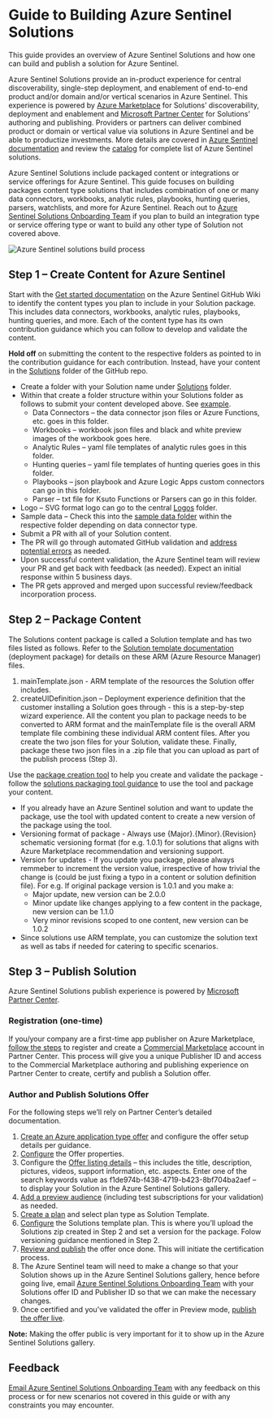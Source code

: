 # Guide to Building Azure Sentinel Solutions

This guide provides an overview of Azure Sentinel Solutions and how one can build and publish a solution for Azure Sentinel. 

Azure Sentinel Solutions provide an in-product experience for central discoverability, single-step deployment, and enablement of end-to-end product and/or domain and/or vertical scenarios in Azure Sentinel. This experience is powered by [Azure Marketplace](https://azuremarketplace.microsoft.com/marketplace/) for Solutions’ discoverability, deployment and enablement and [Microsoft Partner Center](https://docs.microsoft.com/partner-center/overview) for Solutions’ authoring and publishing. Providers or partners can deliver combined product or domain or vertical value via solutions in Azure Sentinel and be able to productize investments. More details are covered in [Azure Sentinel documentation](https://aka.ms/azuresentinelsolutionsdoc) and review the [catalog](https://aka.ms/sentinelsolutionscatalog) for complete list of Azure Sentinel solutions. 

Azure Sentinel Solutions include packaged content or integrations or service offerings for Azure Sentinel. This guide focuses on building packages content type solutions that includes combination of one or many data connectors, workbooks, analytic rules, playbooks, hunting queries, parsers, watchlists, and more for Azure Sentinel. Reach out to [Azure Sentinel Solutions Onboarding Team](mailto:sentinelsolutionbld@microsoft.com) if you plan to build an integration type or service offering type or want to build any other type of Solution not covered above.

![Azure Sentinel solutions build process](https://github.com/Azure/Azure-Sentinel/blob/master/Solutions/Images/solutions_steps.png)

## Step 1 – Create Content for Azure Sentinel
Start with the [Get started documentation](https://github.com/Azure/Azure-Sentinel/wiki#get-started) on the Azure Sentinel GitHub Wiki to identify the content types you plan to include in your Solution package. This includes data connectors, workbooks, analytic rules, playbooks, hunting queries, and more. Each of the content type has its own contribution guidance which you can follow to develop and validate the content. 

**Hold off** on submitting the content to the respective folders as pointed to in the contribution guidance for each contribution. Instead, have your content in the [Solutions](https://github.com/Azure/Azure-Sentinel/tree/master/Solutions) folder of the GitHub repo.
* Create a folder with your Solution name under [Solutions](https://github.com/Azure/Azure-Sentinel/tree/master/Solutions) folder.
* Within that create a folder structure within your Solutions folder as follows to submit your content developed above. See [example](https://github.com/Azure/Azure-Sentinel/tree/master/Solutions/Cisco%20ISE). 
   * Data Connectors – the data connector json files or Azure Functions, etc. goes in this folder.
  * Workbooks – workbook json files and black and white preview images of the workbook goes here.
  * Analytic Rules – yaml file templates of analytic rules goes in this folder.
  * Hunting queries – yaml file templates of hunting queries goes in this folder.
  * Playbooks – json playbook and Azure Logic Apps custom connectors can go in this folder. 
  * Parser – txt file for Ksuto Functions or Parsers can go in this folder.
* Logo – SVG format logo can go to the central [Logos](https://github.com/Azure/Azure-Sentinel/tree/master/Logos) folder.
* Sample data – Check this into the [sample data folder](https://github.com/Azure/Azure-Sentinel/tree/master/Sample%20Data) within the respective folder depending on data connector type. 	
* Submit a PR with all of your Solution content.
* The PR will go through automated GitHub validation and [address potential errors](https://github.com/Azure/Azure-Sentinel/wiki#test-your-contribution) as needed. 
* Upon successful content validation, the Azure Sentinel team will review your PR and get back with feedback (as needed). Expect an initial response within 5 business days. 
* The PR gets approved and merged upon successful review/feedback incorporation process. 

## Step 2 – Package Content
The Solutions content package is called a Solution template and has two files listed as follows. Refer to the [Solution template documentation](https://docs.microsoft.com/azure/marketplace/plan-azure-app-solution-template) (deployment package) for details on these ARM (Azure Resource Manager) files. 
1.	mainTemplate.json - ARM template of the resources the Solution offer includes.
2.	createUIDefinition.json – Deployment experience definition that the customer installing a Solution goes through - this is a step-by-step wizard experience. 
All the content you plan to package needs to be converted to ARM format and the mainTemplate file is the overall ARM template file combining these individual ARM content files. After you create the two json files for your Solution, validate these. Finally, package these two json files in a .zip file that you can upload as part of the publish process (Step 3).

Use the [package creation tool](https://github.com/Azure/Azure-Sentinel/tree/master/Tools/Create-Azure-Sentinel-Solution) to help you create and validate the package - follow the [solutions packaging tool guidance](https://github.com/Azure/Azure-Sentinel/tree/master/Tools/Create-Azure-Sentinel-Solution#azure-sentinel-solutions-packaging-tool-guidance) to use the tool and package your content. 
* If you already have an Azure Sentinel solution and want to update the package, use the tool with updated content to create a new version of the package using the tool. 
* Versioning format of package - Always use {Major}.{Minor}.{Revision} schematic versioning format (for e.g. 1.0.1) for solutions that aligns with Azure Marketplace recommendation and versioning support.  
* Version for updates - If you update you package, please always remmeber to increment the version value, irrespective of how trivial the change is (could be just fixing a typo in a content or solution definition file). 
For e.g. If original package version is 1.0.1 and you make a:
    * Major update, new version can be 2.0.0
    * Minor update like changes applying to a few content in the package, new version can be 1.1.0
    * Very minor revisions scoped to one content, new version can be 1.0.2
* Since solutions use ARM template, you can customize the solution text as well as tabs if needed for catering to specific scenarios. 

## Step 3 – Publish Solution
Azure Sentinel Solutions publish experience is powered by [Microsoft Partner Center](https://docs.microsoft.com/partner-center/overview). 
### Registration (one-time)
If you/your company are a first-time app publisher on Azure Marketplace, [follow the steps](https://docs.microsoft.com/azure/marketplace/partner-center-portal/create-account) to register and create a [Commercial Marketplace](https://docs.microsoft.com/azure/marketplace/overview) account in Partner Center. This process will give you a unique Publisher ID and access to the Commercial Marketplace authoring and publishing experience on Partner Center to create, certify and publish a Solution offer. 
### Author and Publish Solutions Offer
For the following steps we’ll rely on Partner Center’s detailed documentation. 
1.	[Create an Azure application type offer](https://docs.microsoft.com/azure/marketplace/create-new-azure-apps-offer) and configure the offer setup details per guidance. 
2.	[Configure](https://docs.microsoft.com/azure/marketplace/create-new-azure-apps-offer-properties) the Offer properties.
3.	Configure the [Offer listing details](https://docs.microsoft.com/azure/marketplace/create-new-azure-apps-offer-listing) – this includes the title, description, pictures, videos, support information, etc. aspects. Enter one of the search keywords value as f1de974b-f438-4719-b423-8bf704ba2aef – to display your Solution in the Azure Sentinel Solutions gallery. 
4.	[Add a preview audience](https://docs.microsoft.com/azure/marketplace/create-new-azure-apps-offer-preview) (including test subscriptions for your validation) as needed.
5.	[Create a plan](https://docs.microsoft.com/azure/marketplace/create-new-azure-apps-offer-plans) and select plan type as Solution Template.
6.	[Configure](https://docs.microsoft.com/azure/marketplace/create-new-azure-apps-offer-solution) the Solutions template plan. This is where you’ll upload the Solutions zip created in Step 2 and set a version for the package. Folow versioning guidance mentioned in Step 2.
7.	[Review and publish](https://docs.microsoft.com/azure/marketplace/create-new-azure-apps-offer-test-publish) the offer once done. This will initiate the certification process. 
8.	The Azure Sentinel team will need to make a change so that your Solution shows up in the Azure Sentinel Solutions gallery, hence before going live, email [Azure Sentinel Solutions Onboarding Team](mailto:sentinelsolutionbld@microsoft.com) with your Solutions offer ID and Publisher ID so that we can make the necessary changes.
9.	Once certified and you’ve validated the offer in Preview mode, [publish the offer live](https://docs.microsoft.com/azure/marketplace/create-new-azure-apps-offer-test-publish#publish-your-offer-live). 

**Note:** Making the offer public is very important for it to show up in the Azure Sentinel Solutions gallery.
 

## Feedback
[Email Azure Sentinel Solutions Onboarding Team](mailto:sentinelsolutionbld@microsoft.com) with any feedback on this process or for new scenarios not covered in this guide or with any constraints you may encounter. 


